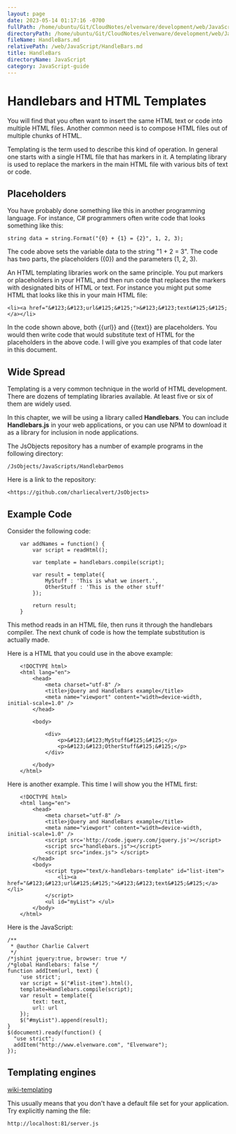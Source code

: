 ```yaml
---
layout: page
date: 2023-05-14 01:17:16 -0700
fullPath: /home/ubuntu/Git/CloudNotes/elvenware/development/web/JavaScript/HandleBars.md
directoryPath: /home/ubuntu/Git/CloudNotes/elvenware/development/web/JavaScript
fileName: HandleBars.md
relativePath: /web/JavaScript/HandleBars.md
title: HandleBars
directoryName: JavaScript
category: JavaScript-guide
---
```


# Handlebars and HTML Templates

You will find that you often want to insert the same HTML text or code
into multiple HTML files. Another common need is to compose HTML files
out of multiple chunks of HTML.

Templating is the term used to describe this kind of operation. In general
one starts with a single HTML file that has markers in it. A templating
library is used to replace the markers in the main HTML file with
various bits of text or code.

## Placeholders

You have probably done something like this in another programming
language. For instance, C# programmers often write code that looks
something like this:

    string data = string.Format("{0} + {1} = {2}", 1, 2, 3);

The code above sets the variable data to the string "1 + 2 = 3". The
code has two parts, the placeholders ({0}) and the parameters (1, 2, 3).

An HTML templating libraries work on the same principle. You put
markers or placeholders in your HTML, and then run code that
replaces the markers with designated bits of HTML or text. For instance
you might put some HTML that looks like this in your main HTML file:

	<li><a href="&#123;&#123;url&#125;&#125;">&#123;&#123;text&#125;&#125;</a></li>

In the code shown above, both &#123;&#123;url&#125;&#125; and &#123;&#123;text&#125;&#125; are placeholders.
You would then write code that would substitute text of HTML for the
placeholders in the above code. I will give you examples of that code
later in this document.

## Wide Spread

Templating is a very common technique in the world of HTML development.
There are dozens of templating libraries available. At least five or
six of them are widely used.

In this chapter, we will be using a library called **Handlebars**. You can include
**Handlebars.js** in your web applications, or you can use NPM to download
it as a library for inclusion in node applications.

The JsObjects repository has a number of example programs in the
following directory:

	/JsObjects/JavaScripts/HandlebarDemos

Here is a link to the repository:

	<https://github.com/charliecalvert/JsObjects>


## Example Code

Consider the following code:

```
	var addNames = function() {
		var script = readHtml();

		var template = handlebars.compile(script);

		var result = template({
			MyStuff : 'This is what we insert.',
			OtherStuff : 'This is the other stuff'
		});

		return result;
	}
```

This method reads in an HTML file, then runs it through the handlebars
compiler. The next chunk of code is how the template substitution is
actually made.

Here is a HTML that you could use in the above example:

```
	<!DOCTYPE html>
	<html lang="en">
		<head>
			<meta charset="utf-8" />
			<title>jQuery and HandleBars example</title>
			<meta name="viewport" content="width=device-width, initial-scale=1.0" />
		</head>

		<body>

			<div>
				<p>&#123;&#123;MyStuff&#125;&#125;</p>
				<p>&#123;&#123;OtherStuff&#125;&#125;</p>
			</div>

		</body>
	</html>
```

Here is another example. This time I will show you the HTML first:

``` {.code}
    <!DOCTYPE html>
    <html lang="en">
        <head>
            <meta charset="utf-8" />
            <title>jQuery and HandleBars example</title>
            <meta name="viewport" content="width=device-width, initial-scale=1.0" />
            <script src='http://code.jquery.com/jquery.js'></script>
            <script src="handlebars.js"></script>
            <script src="index.js"> </script>
        </head>
        <body>
            <script type="text/x-handlebars-template" id="list-item">
                <li><a href="&#123;&#123;url&#125;&#125;">&#123;&#123;text&#125;&#125;</a></li>
            </script>
            <ul id="myList"> </ul>
        </body>
    </html>
```

Here is the JavaScript:

``` {.code}
/**
 * @author Charlie Calvert
 */
/*jshint jquery:true, browser: true */
/*global Handlebars: false */
function addItem(url, text) {
    'use strict';
    var script = $("#list-item").html(),
    template=Handlebars.compile(script);
    var result = template({
        text: text,
        url: url
    });
    $("#myList").append(result);
}
$(document).ready(function() {
  "use strict";
  addItem("http://www.elvenware.com", "Elvenware");
});
```

## Templating engines


[wiki-templating](<https://github.com/joyent/node/wiki/modules#wiki-templating>)

This usually means that you don't have a default file set for your  application.
Try explicitly naming the file:

    http://localhost:81/server.js
